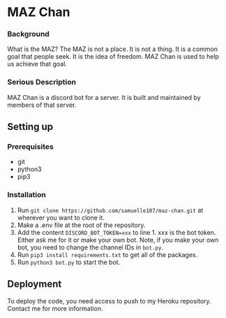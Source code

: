 # MAZ Chan
### Background
What is the MAZ? The MAZ is not a place. It is not a thing. It is a common goal that people seek. It is the idea of freedom. MAZ Chan is used to help us achieve that goal.
### Serious Description
MAZ Chan is a discord bot for a server. It is built and maintained by members of that server.

## Setting up
### Prerequisites
- git
- python3
- pip3
### Installation
1. Run `git clone https://github.com/samuelle107/maz-chan.git` at wherever you want to clone it.
2. Make a .env file at the root of the repository.
3. Add the content `DISCORD_BOT_TOKEN=xxx` to line 1. xxx is the bot token. Either ask me for it or make your own bot. Note, if you make your own bot, you need to change the channel IDs in `bot.py`.
4. Run `pip3 install requirements.txt` to get all of the packages.
5. Run `python3 bot.py` to start the bot.

## Deployment
To deploy the code, you need access to push to my Heroku repository. Contact me for more information.
